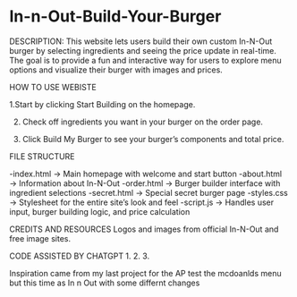 # In-n-Out-Build-Your-Burger

DESCRIPTION:
This website lets users build their own custom In-N-Out burger by selecting ingredients and seeing the price update in real-time. The goal is to provide a fun and interactive way for users to explore menu options and visualize their burger with images and prices.


HOW TO USE WEBISTE

1.Start by clicking Start Building on the homepage.

2. Check off ingredients you want in your burger on the order page.

3. Click Build My Burger to see your burger’s components and total price.



FILE STRUCTURE 

-index.html → Main homepage with welcome and start button
-about.html → Information about In-N-Out
-order.html → Burger builder interface with ingredient selections
-secret.html → Special secret burger page
-styles.css → Stylesheet for the entire site’s look and feel
-script.js → Handles user input, burger building logic, and price calculation

CREDITS AND RESOURCES
Logos and images from official In-N-Out and free image sites.

CODE ASSISTED BY CHATGPT
1.<!--AI used to display the selected burger ingredients and update the total price-->
2.<!-- AI used for the syntax to create the images that are displayed -->
3. <!--AI used for syntax of the button to get to and create the secret menu-->

Inspiration came from my last project for the AP test the mcdoanlds menu but this time as In n Out with some differnt changes


















